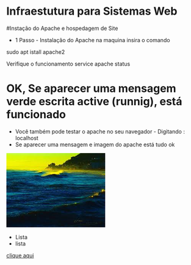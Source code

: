 # Infraestutura para Sistemas Web
#Instação do Apache e hospedagem de Site

- 1 Passo - Instalação do Apache na maquina
insira o comando 

sudo apt istall apache2

Verifique o funcionamento
service apache status
# OK, Se aparecer uma mensagem verde escrita active (runnig), está funcionado
- Você também pode testar o apache no seu navegador - Digitando : localhost
- Se aparecer uma mensagem e imagem do apache está tudo ok

![imagem](foto.jpg)
- Lista
- lista

[clique aqui](link)
